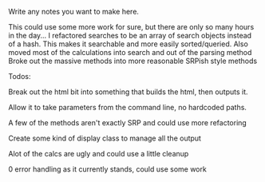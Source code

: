 Write any notes you want to make here.

This could use some more work for sure, but there are only so many hours in the
day... I refactored searches to be an array of search objects instead of a hash.
This makes it searchable and more easily sorted/queried.
Also moved most of the calculations into search and out of the parsing method
Broke out the massive methods into more reasonable SRPish style methods


Todos:

Break out the html bit into something that builds the html, then outputs it.

Allow it to take parameters from the command line, no hardcoded paths.

A few of the methods aren't exactly SRP and could use more refactoring

Create some kind of display class to manage all the output

Alot of the calcs are ugly and could use a little cleanup

0 error handling as it currently stands, could use some work



